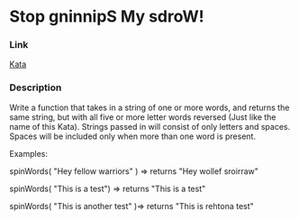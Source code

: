 # Stop gninnipS My sdroW!

### Link
[Kata](https://www.codewars.com/kata/5574835e3e404a0bed00001b/train/java)

### Description
Write a function that takes in a string of one or more words, and returns the same string, but with all five or more letter words reversed (Just like the name of this Kata). Strings passed in will consist of only letters and spaces. Spaces will be included only when more than one word is present.

Examples:

spinWords( "Hey fellow warriors" ) => returns "Hey wollef sroirraw"

spinWords( "This is a test") => returns "This is a test"

spinWords( "This is another test" )=> returns "This is rehtona test"

